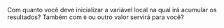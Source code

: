 Com quanto você deve inicializar a variável local na qual irá acumular os resultados? Também com `0` ou outro valor servirá para você?
